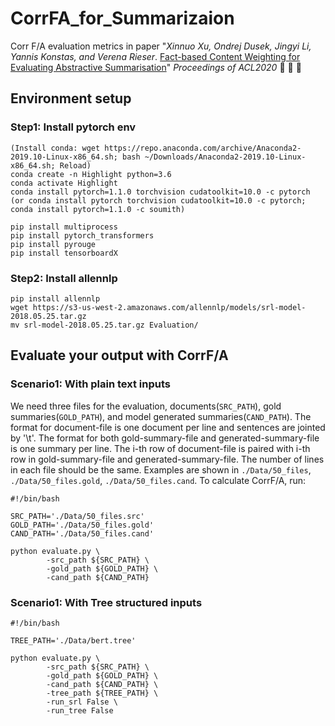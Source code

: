 # CorrFA_for_Summarizaion
Corr F/A evaluation metrics in paper "*Xinnuo Xu, Ondrej Dusek, Jingyi Li, Yannis Konstas, and Verena Rieser*. [Fact-based Content Weighting for Evaluating Abstractive Summarisation](https://www.aclweb.org/anthology/2020.acl-main.455.pdf)" *Proceedings of ACL2020* :tada: :tada: :tada:

## Environment setup

### Step1: Install pytorch env

```
(Install conda: wget https://repo.anaconda.com/archive/Anaconda2-2019.10-Linux-x86_64.sh; bash ~/Downloads/Anaconda2-2019.10-Linux-x86_64.sh; Reload)
conda create -n Highlight python=3.6
conda activate Highlight
conda install pytorch=1.1.0 torchvision cudatoolkit=10.0 -c pytorch
(or conda install pytorch torchvision cudatoolkit=10.0 -c pytorch; conda install pytorch=1.1.0 -c soumith)

pip install multiprocess
pip install pytorch_transformers
pip install pyrouge
pip install tensorboardX
```

### Step2: Install allennlp

```
pip install allennlp
wget https://s3-us-west-2.amazonaws.com/allennlp/models/srl-model-2018.05.25.tar.gz
mv srl-model-2018.05.25.tar.gz Evaluation/
```

## Evaluate your output with CorrF/A
### Scenario1: With plain text inputs
We need three files for the evaluation, documents(`SRC_PATH`), gold summaries(`GOLD_PATH`), and model generated summaries(`CAND_PATH`). The format for document-file is one document per line and sentences are jointed by '\t'. The format for both gold-summary-file and generated-summary-file is one summary per line. The i-th row of document-file is paired with i-th row in gold-summary-file and generated-summary-file. The number of lines in each file should be the same. Examples are shown in `./Data/50_files`, `./Data/50_files.gold`, `./Data/50_files.cand`. To calculate CorrF/A, run: 

```
#!/bin/bash

SRC_PATH='./Data/50_files.src'
GOLD_PATH='./Data/50_files.gold'
CAND_PATH='./Data/50_files.cand'

python evaluate.py \
        -src_path ${SRC_PATH} \
        -gold_path ${GOLD_PATH} \
        -cand_path ${CAND_PATH}  
```

### Scenario1: With Tree structured inputs

```
#!/bin/bash

TREE_PATH='./Data/bert.tree'

python evaluate.py \
        -src_path ${SRC_PATH} \
        -gold_path ${GOLD_PATH} \
        -cand_path ${CAND_PATH} \
        -tree_path ${TREE_PATH} \
        -run_srl False \
        -run_tree False
```




